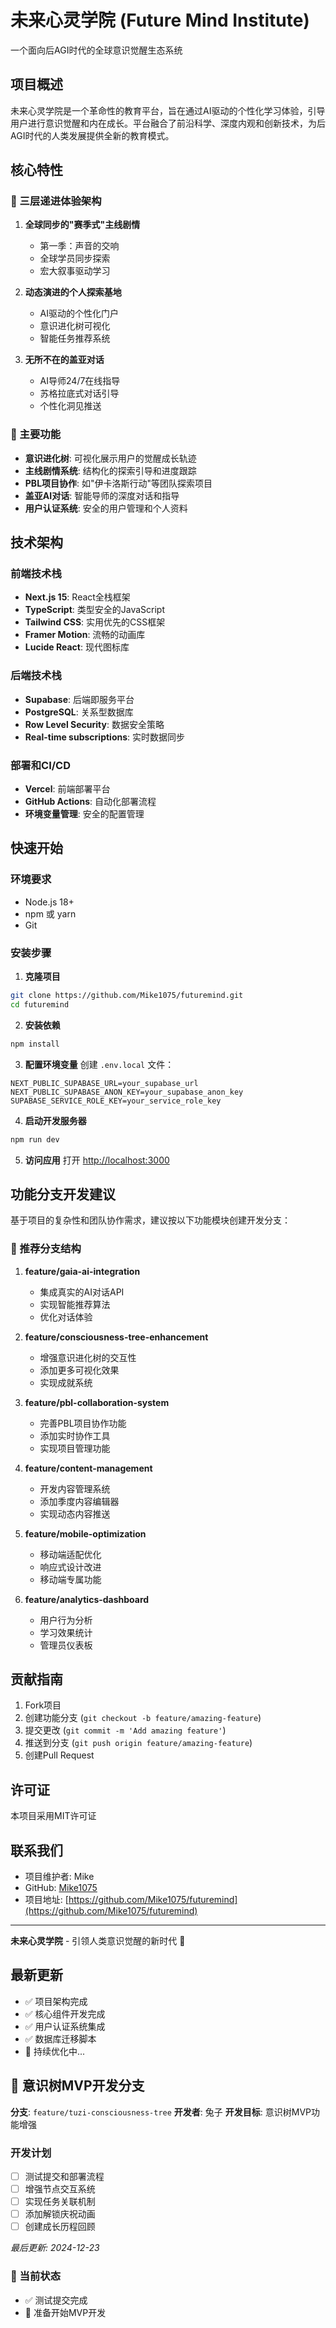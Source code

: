 # 未来心灵学院 (Future Mind Institute)

一个面向后AGI时代的全球意识觉醒生态系统

## 项目概述

未来心灵学院是一个革命性的教育平台，旨在通过AI驱动的个性化学习体验，引导用户进行意识觉醒和内在成长。平台融合了前沿科学、深度内观和创新技术，为后AGI时代的人类发展提供全新的教育模式。

## 核心特性

### 🌟 三层递进体验架构

1. **全球同步的"赛季式"主线剧情**
   - 第一季：声音的交响
   - 全球学员同步探索
   - 宏大叙事驱动学习

2. **动态演进的个人探索基地**
   - AI驱动的个性化门户
   - 意识进化树可视化
   - 智能任务推荐系统

3. **无所不在的盖亚对话**
   - AI导师24/7在线指导
   - 苏格拉底式对话引导
   - 个性化洞见推送

### 🎯 主要功能

- **意识进化树**: 可视化展示用户的觉醒成长轨迹
- **主线剧情系统**: 结构化的探索引导和进度跟踪
- **PBL项目协作**: 如"伊卡洛斯行动"等团队探索项目
- **盖亚AI对话**: 智能导师的深度对话和指导
- **用户认证系统**: 安全的用户管理和个人资料

## 技术架构

### 前端技术栈
- **Next.js 15**: React全栈框架
- **TypeScript**: 类型安全的JavaScript
- **Tailwind CSS**: 实用优先的CSS框架
- **Framer Motion**: 流畅的动画库
- **Lucide React**: 现代图标库

### 后端技术栈
- **Supabase**: 后端即服务平台
- **PostgreSQL**: 关系型数据库
- **Row Level Security**: 数据安全策略
- **Real-time subscriptions**: 实时数据同步

### 部署和CI/CD
- **Vercel**: 前端部署平台
- **GitHub Actions**: 自动化部署流程
- **环境变量管理**: 安全的配置管理

## 快速开始

### 环境要求
- Node.js 18+
- npm 或 yarn
- Git

### 安装步骤

1. **克隆项目**
```bash
git clone https://github.com/Mike1075/futuremind.git
cd futuremind
```

2. **安装依赖**
```bash
npm install
```

3. **配置环境变量**
创建 `.env.local` 文件：
```env
NEXT_PUBLIC_SUPABASE_URL=your_supabase_url
NEXT_PUBLIC_SUPABASE_ANON_KEY=your_supabase_anon_key
SUPABASE_SERVICE_ROLE_KEY=your_service_role_key
```

4. **启动开发服务器**
```bash
npm run dev
```

5. **访问应用**
打开 [http://localhost:3000](http://localhost:3000)

## 功能分支开发建议

基于项目的复杂性和团队协作需求，建议按以下功能模块创建开发分支：

### 🌿 推荐分支结构

1. **feature/gaia-ai-integration**
   - 集成真实的AI对话API
   - 实现智能推荐算法
   - 优化对话体验

2. **feature/consciousness-tree-enhancement**
   - 增强意识进化树的交互性
   - 添加更多可视化效果
   - 实现成就系统

3. **feature/pbl-collaboration-system**
   - 完善PBL项目协作功能
   - 添加实时协作工具
   - 实现项目管理功能

4. **feature/content-management**
   - 开发内容管理系统
   - 添加季度内容编辑器
   - 实现动态内容推送

5. **feature/mobile-optimization**
   - 移动端适配优化
   - 响应式设计改进
   - 移动端专属功能

6. **feature/analytics-dashboard**
   - 用户行为分析
   - 学习效果统计
   - 管理员仪表板

## 贡献指南

1. Fork项目
2. 创建功能分支 (`git checkout -b feature/amazing-feature`)
3. 提交更改 (`git commit -m 'Add amazing feature'`)
4. 推送到分支 (`git push origin feature/amazing-feature`)
5. 创建Pull Request

## 许可证

本项目采用MIT许可证

## 联系我们

- 项目维护者: Mike
- GitHub: [Mike1075](https://github.com/Mike1075)
- 项目地址: [https://github.com/Mike1075/futuremind](https://github.com/Mike1075/futuremind)

---

**未来心灵学院** - 引领人类意识觉醒的新时代 🌟

## 最新更新

- ✅ 项目架构完成
- ✅ 核心组件开发完成
- ✅ 用户认证系统集成
- ✅ 数据库迁移脚本
- 🚀 持续优化中...

## 🌳 意识树MVP开发分支

**分支**: `feature/tuzi-consciousness-tree`
**开发者**: 兔子
**开发目标**: 意识树MVP功能增强

### 开发计划
- [ ] 测试提交和部署流程
- [ ] 增强节点交互系统
- [ ] 实现任务关联机制
- [ ] 添加解锁庆祝动画
- [ ] 创建成长历程回顾

*最后更新: 2024-12-23*

### 🚀 当前状态
- ✅ 测试提交完成
- 🔄 准备开始MVP开发
